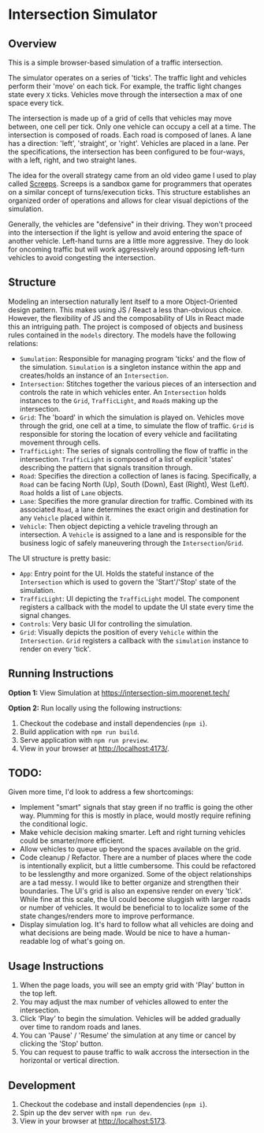 # Intersection Simulator

## Overview

This is a simple browser-based simulation of a traffic intersection.

The simulator operates on a series of 'ticks'. The traffic light and vehicles perform
their 'move' on each tick. For example, the traffic light changes state every `X` ticks.
Vehicles move through the intersection a max of one space every tick.

The intersection is made up of a grid of cells that vehicles may move between, one cell
per tick. Only one vehicle can occupy a cell at a time. The intersection is composed of
roads. Each road is composed of lanes. A lane has a direction: 'left', 'straight', or 'right'.
Vehicles are placed in a lane. Per the specifications, the intersection has been configured to
be four-ways, with a left, right, and two straight lanes.

The idea for the overall strategy came from an old video game I used to play called
[Screeps](https://screeps.com/). Screeps is a sandbox game for programmers that operates on
a similar concept of turns/execution ticks. This structure establishes an organized order
of operations and allows for clear visual depictions of the simulation.

Generally, the vehicles are "defensive" in their driving. They won't proceed into the intersection
if the light is yellow and avoid entering the space of another vehicle. Left-hand turns are a little
more aggressive. They do look for oncoming traffic but will work aggressively around opposing left-turn
vehicles to avoid congesting the intersection.

## Structure

Modeling an intersection naturally lent itself to a more Object-Oriented design pattern. This makes
using JS / React a less than-obvious choice. However, the flexibility of JS and the composability of
UIs in React made this an intriguing path. The project is composed of objects and business rules contained
in the `models` directory. The models have the following relations:

- `Sumulation`: Responsible for managing program 'ticks' and the flow of the simulation. `Simulation` is
  a singleton instance within the app and creates/holds an instance of an `Intersection`.
- `Intersection`: Stitches together the various pieces of an intersection and controls the rate in which
  vehicles enter. An `Intersection` holds instances to the `Grid`, `TrafficLight`, and `Road`s making up
  the intersection.
- `Grid`: The 'board' in which the simulation is played on. Vehicles move through the grid, one cell at
  a time, to simulate the flow of traffic. `Grid` is responsible for storing the location of every vehicle
  and facilitating movement through cells.
- `TrafficLight`: The series of signals controlling the flow of traffic in the intersection. `TrafficLight`
  is composed of a list of explicit 'states' describing the pattern that signals transition through.
- `Road`: Specifies the direction a collection of lanes is facing. Specifically, a `Road` can be facing
  North (Up), South (Down), East (Right), West (Left). `Road` holds a list of `Lane` objects.
- `Lane`: Specifies the more granular direction for traffic. Combined with its associated `Road`, a lane
  determines the exact origin and destination for any `Vehicle` placed within it.
- `Vehicle`: Then object depicting a vehicle traveling through an intersection. A `Vehicle` is assigned
  to a lane and is responsible for the business logic of safely maneuvering through the `Intersection`/`Grid`.

The UI structure is pretty basic:

- `App`: Entry point for the UI. Holds the stateful instance of the `Intersection` which is used to govern
  the 'Start'/'Stop' state of the simulation.
- `TrafficLight`: UI depicting the `TrafficLight` model. The component registers a callback with the model
  to update the UI state every time the signal changes.
- `Controls`: Very basic UI for controlling the simulation.
- `Grid`: Visually depicts the position of every `Vehicle` within the `Intersection`. `Grid` registers a
  callback with the `simulation` instance to render on every 'tick'.

## Running Instructions

**Option 1:** View Simulation at https://intersection-sim.moorenet.tech/

**Option 2:** Run locally using the following instructions:

1. Checkout the codebase and install dependencies (`npm i`).
2. Build application with `npm run build`.
3. Serve application with `npm run preview`.
4. View in your browser at [http://localhost:4173/](http://localhost:4173/).

## TODO:

Given more time, I'd look to address a few shortcomings:

- Implement "smart" signals that stay green if no traffic is going the other way. Plumming
  for this is mostly in place, would mostly require refining the conditional logic.
- Make vehicle decision making smarter. Left and right turning vehicles could be
  smarter/more efficient.
- Allow vehicles to queue up beyond the spaces available on the grid.
- Code cleanup / Refactor. There are a number of places where the code is intentionally explicit,
  but a little cumbersome. This could be refactored to be lesslengthy and more organized. Some of
  the object relationships are a tad messy. I would like to better organize and strengthen their
  boundaries. The UI's grid is also an expensive render on every 'tick'. While fine at this scale,
  the UI could become sluggish with larger roads or number of vehicles. It would be beneficial to
  to localize some of the state changes/renders more to improve performance.
- Display simulation log. It's hard to follow what all vehicles are doing and what decisions
  are being made. Would be nice to have a human-readable log of what's going on.

## Usage Instructions

1. When the page loads, you will see an empty grid with 'Play' button in the top left.
2. You may adjust the max number of vehicles allowed to enter the intersection.
3. Click 'Play' to begin the simulation. Vehicles will be added gradually over time
   to random roads and lanes.
4. You can 'Pause' / 'Resume' the simulation at any time or cancel by clicking the 'Stop' button.
5. You can request to pause traffic to walk accross the intersection in the horizontal or
   vertical direction.

## Development

1. Checkout the codebase and install dependencies (`npm i`).
2. Spin up the dev server with `npm run dev`.
3. View in your browser at [http://localhost:5173](http://localhost:5173).
